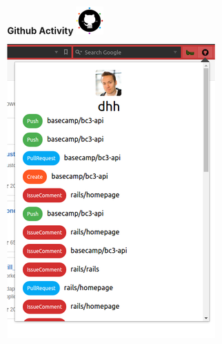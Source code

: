 ## Github Activity ![Github Activity](/img/icon64.png "Github Activity")
![Github Activity](/img/github_activity.png "Github Activity")
